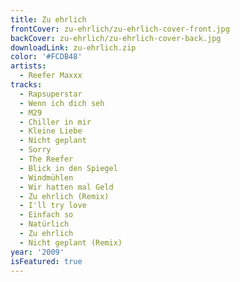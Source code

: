 ```yaml
---
title: Zu ehrlich
frontCover: zu-ehrlich/zu-ehrlich-cover-front.jpg
backCover: zu-ehrlich/zu-ehrlich-cover-back.jpg
downloadLink: zu-ehrlich.zip
color: '#FCDB48'
artists:
  - Reefer Maxxx
tracks:
  - Rapsuperstar
  - Wenn ich dich seh
  - M29
  - Chiller in mir
  - Kleine Liebe
  - Nicht geplant
  - Sorry
  - The Reefer
  - Blick in den Spiegel
  - Windmühlen
  - Wir hatten mal Geld
  - Zu ehrlich (Remix)
  - I'll try love
  - Einfach so
  - Natürlich
  - Zu ehrlich
  - Nicht geplant (Remix)
year: '2009'
isFeatured: true
---
```

